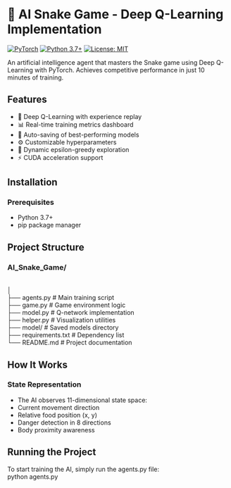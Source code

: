 # 🐍 AI Snake Game - Deep Q-Learning Implementation

[![PyTorch](https://img.shields.io/badge/PyTorch-%23EE4C2C.svg?logo=PyTorch&logoColor=white)](https://pytorch.org/)
[![Python 3.7+](https://img.shields.io/badge/python-3.7+-blue.svg)](https://www.python.org/downloads/)
[![License: MIT](https://img.shields.io/badge/License-MIT-yellow.svg)](https://opensource.org/licenses/MIT)

An artificial intelligence agent that masters the Snake game using Deep Q-Learning with PyTorch. Achieves competitive performance in just 10 minutes of training.

## Features

- 🧠 Deep Q-Learning with experience replay
- 📊 Real-time training metrics dashboard
- 💾 Auto-saving of best-performing models
- ⚙️ Customizable hyperparameters
- 🔄 Dynamic epsilon-greedy exploration
- ⚡ CUDA acceleration support

## Installation

### Prerequisites
- Python 3.7+
- pip package manager

## Project Structure
### AI_Snake_Game/
<br> │
<br> ├── agents.py          # Main training script
<br> ├── game.py            # Game environment logic
<br> ├── model.py           # Q-network implementation
<br> ├── helper.py          # Visualization utilities
<br> ├── model/             # Saved models directory
<br> ├── requirements.txt   # Dependency list
<br> └── README.md          # Project documentation

## How It Works
### State Representation
- The AI observes 11-dimensional state space:
- Current movement direction
- Relative food position (x, y)
- Danger detection in 8 directions
- Body proximity awareness

## Running the Project
To start training the AI, simply run the agents.py file:
<br> python agents.py
